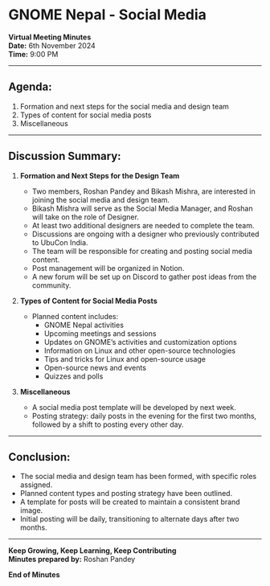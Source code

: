 # GNOME Nepal - Social Media

**Virtual Meeting Minutes**  
**Date:** 6th November 2024  
**Time:** 9:00 PM

---

## Agenda:

1. Formation and next steps for the social media and design team
2. Types of content for social media posts
3. Miscellaneous

---

## Discussion Summary:

1. **Formation and Next Steps for the Design Team**

   - Two members, Roshan Pandey and Bikash Mishra, are interested in joining the social media and design team.
   - Bikash Mishra will serve as the Social Media Manager, and Roshan will take on the role of Designer.
   - At least two additional designers are needed to complete the team.
   - Discussions are ongoing with a designer who previously contributed to UbuCon India.
   - The team will be responsible for creating and posting social media content.
   - Post management will be organized in Notion.
   - A new forum will be set up on Discord to gather post ideas from the community.

2. **Types of Content for Social Media Posts**

   - Planned content includes:
     - GNOME Nepal activities
     - Upcoming meetings and sessions
     - Updates on GNOME’s activities and customization options
     - Information on Linux and other open-source technologies
     - Tips and tricks for Linux and open-source usage
     - Open-source news and events
     - Quizzes and polls

3. **Miscellaneous**
   - A social media post template will be developed by next week.
   - Posting strategy: daily posts in the evening for the first two months, followed by a shift to posting every other day.

---

## Conclusion:

- The social media and design team has been formed, with specific roles assigned.
- Planned content types and posting strategy have been outlined.
- A template for posts will be created to maintain a consistent brand image.
- Initial posting will be daily, transitioning to alternate days after two months.

---

**Keep Growing, Keep Learning, Keep Contributing**  
**Minutes prepared by:** Roshan Pandey

**End of Minutes**
